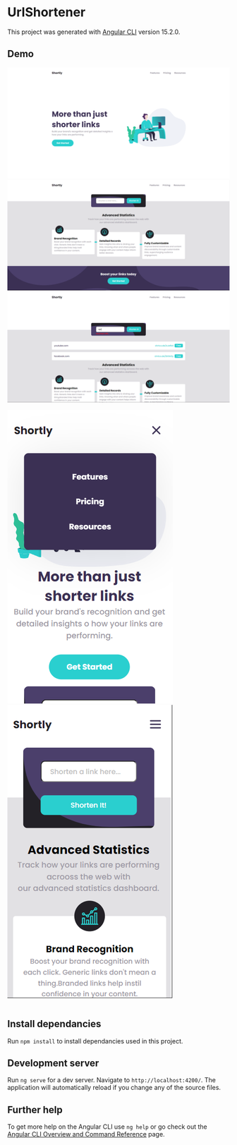 # UrlShortener

This project was generated with [Angular CLI](https://github.com/angular/angular-cli) version 15.2.0.

## Demo 

<img src="src/assets/home.png">

<img src="src/assets/shorten.png">

<img src="src/assets/shorted.png">

<div style="display: flex; align-items: center; justify-content: space-between; gap:20px">

<img src="src/assets/mobile1.png"><img src="src/assets/mobile2.png">
</div>


## Install dependancies

Run `npm install` to install dependancies used in this project.

## Development server

Run `ng serve` for a dev server. Navigate to `http://localhost:4200/`. The application will automatically reload if you change any of the source files.

## Further help

To get more help on the Angular CLI use `ng help` or go check out the [Angular CLI Overview and Command Reference](https://angular.io/cli) page.
